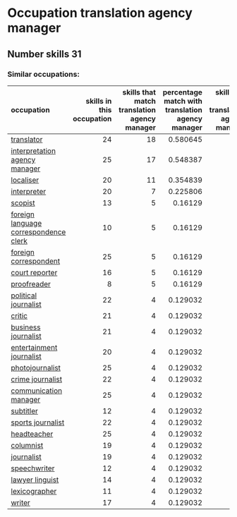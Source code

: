 # Occupation translation agency manager
## Number skills 31
### Similar occupations:
| occupation                                                                        |   skills in this occupation |   skills that match translation agency manager |   percentage match with translation agency manager |   skills not in translation agency manager |
|:----------------------------------------------------------------------------------|----------------------------:|-----------------------------------------------:|---------------------------------------------------:|-------------------------------------------:|
| [translator](translator.md)                                                       |                          24 |                                             18 |                                           0.580645 |                                          6 |
| [interpretation agency manager](interpretation_agency_manager.md)                 |                          25 |                                             17 |                                           0.548387 |                                          8 |
| [localiser](localiser.md)                                                         |                          20 |                                             11 |                                           0.354839 |                                          9 |
| [interpreter](interpreter.md)                                                     |                          20 |                                              7 |                                           0.225806 |                                         13 |
| [scopist](scopist.md)                                                             |                          13 |                                              5 |                                           0.16129  |                                          8 |
| [foreign language correspondence clerk](foreign_language_correspondence_clerk.md) |                          10 |                                              5 |                                           0.16129  |                                          5 |
| [foreign correspondent](foreign_correspondent.md)                                 |                          25 |                                              5 |                                           0.16129  |                                         20 |
| [court reporter](court_reporter.md)                                               |                          16 |                                              5 |                                           0.16129  |                                         11 |
| [proofreader](proofreader.md)                                                     |                           8 |                                              5 |                                           0.16129  |                                          3 |
| [political journalist](political_journalist.md)                                   |                          22 |                                              4 |                                           0.129032 |                                         18 |
| [critic](critic.md)                                                               |                          21 |                                              4 |                                           0.129032 |                                         17 |
| [business journalist](business_journalist.md)                                     |                          21 |                                              4 |                                           0.129032 |                                         17 |
| [entertainment journalist](entertainment_journalist.md)                           |                          20 |                                              4 |                                           0.129032 |                                         16 |
| [photojournalist](photojournalist.md)                                             |                          25 |                                              4 |                                           0.129032 |                                         21 |
| [crime journalist](crime_journalist.md)                                           |                          22 |                                              4 |                                           0.129032 |                                         18 |
| [communication manager](communication_manager.md)                                 |                          25 |                                              4 |                                           0.129032 |                                         21 |
| [subtitler](subtitler.md)                                                         |                          12 |                                              4 |                                           0.129032 |                                          8 |
| [sports journalist](sports_journalist.md)                                         |                          22 |                                              4 |                                           0.129032 |                                         18 |
| [headteacher](headteacher.md)                                                     |                          25 |                                              4 |                                           0.129032 |                                         21 |
| [columnist](columnist.md)                                                         |                          19 |                                              4 |                                           0.129032 |                                         15 |
| [journalist](journalist.md)                                                       |                          19 |                                              4 |                                           0.129032 |                                         15 |
| [speechwriter](speechwriter.md)                                                   |                          12 |                                              4 |                                           0.129032 |                                          8 |
| [lawyer linguist](lawyer_linguist.md)                                             |                          14 |                                              4 |                                           0.129032 |                                         10 |
| [lexicographer](lexicographer.md)                                                 |                          11 |                                              4 |                                           0.129032 |                                          7 |
| [writer](writer.md)                                                               |                          17 |                                              4 |                                           0.129032 |                                         13 |
